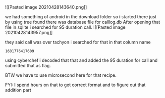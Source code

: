 ![[Pasted image 20210428143640.png]]

we had something of android in the download folder so i started there just by using tree  found there was database file for calllog.db After opening that file in sqlite i searched for 95 duration call. 
![[Pasted image 20210428143957.png]]

they said call was over tachyon i searched for that in that column name

```1601776417609```

using cyberchef i decoded that that and added the 95 duration for call and submitted that as flag.

BTW we have to use microsecond here for that recipe.

FYI: I spend hours on that to get correct format and to figure out that addition  part 
